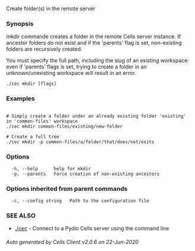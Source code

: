 Create folder(s) in the remote server

### Synopsis


mkdir commande creates a folder in the remote Cells server instance.
If ancestor folders do not exist and if the 'parents' flag is set, non-existing folders are recursively created. 

You must specify the full path, including the slug of an existing workspace: 
even if 'parents' flags is set, trying to create a folder in an unknown/unexisting workspace will result in an error.


```
./cec mkdir [flags]
```

### Examples

```

# Simply create a folder under an already existing folder 'existing' in 'common-files' workspace
./cec mkdir common-files/existing/new-folder

# Create a full tree
./cec mkdir -p common-files/a/folder/that/does/not/exits

```

### Options

```
  -h, --help      help for mkdir
  -p, --parents   Force creation of non-existing ancestors
```

### Options inherited from parent commands

```
  -c, --config string   Path to the configuration file
```

### SEE ALSO

* [./cec](./cec)	 - Connect to a Pydio Cells server using the command line

###### Auto generated by Cells Client v2.0.6 on 22-Jun-2020
